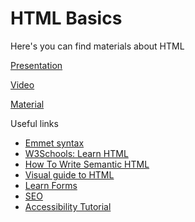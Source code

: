 # HTML Basics

Here's you can find materials about HTML

[Presentation](https://docs.google.com/presentation/d/1b_HLRJuaGtuSdUmRYAABFsgGArZ6y8ByJT8K37RzEis/edit?usp=sharing)

[Video](https://drive.google.com/file/d/1ItHuUvRV9G7xSU4-w6INe2rCwXGzmsd7/view?usp=sharing)

[Material](https://docs.google.com/document/d/1E5Ihr2bV3SI3EUyowHKP_KWc2UTwkomvxjfhzhHSlRc/edit?usp=sharing)

Useful links

- [Emmet syntax](https://docs.emmet.io/abbreviations/syntax/)
- [W3Schools: Learn HTML](https://www.w3schools.com/html/html_intro.asp)
- [How To Write Semantic HTML](https://hackernoon.com/how-to-write-semantic-html-dkq3ulo)
- [Visual guide to HTML](https://htmlreference.io/)
- [Learn Forms](https://web.dev/learn/forms/)
- [SEO](https://developers.google.com/search/docs)
- [Accessibility Tutorial](https://www.w3schools.com/accessibility/index.php)
